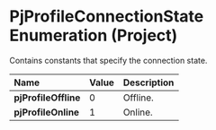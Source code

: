 
# PjProfileConnectionState Enumeration (Project)

Contains constants that specify the connection state.



|**Name**|**Value**|**Description**|
|:-----|:-----|:-----|
|**pjProfileOffline**|0|Offline.|
|**pjProfileOnline**|1|Online.|
